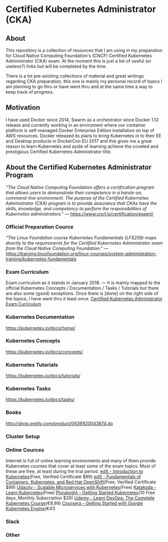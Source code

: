 # Certified Kubernetes Administrator (CKA)

## About

This repository is a collection of resources that I am using in my preparation for Cloud Native Computing Foundation's (CNCF) Certified Kubernetes Administrator (CKA) exam. At the moment this is just a list of useful (or useless?) links but will be completed by the time.

There is a lot pre-existing collections of material and great writings regarding CKA preparation, this one is mainly my personal record of topics I am planning to go thru or have went thru and at the same time a way to keep track of progress.

## Motivation

I have used Docker since 2014, Swarm as a orchestrator since Docker 1.12 release and currently working in an enviroment where our container platform is self-managed Docker Enterprise Edition installation on top of AWS  resources. Docker released its plans to bring Kubernetes in to their EE and Desktop products in DockerCon EU 2017 and this gives me a great reason to learn Kubernetes and aside of learning achieve the coveted and prestigious Certified Kubernetes Administrator title.

## About the Certified Kubernetes Administrator Program

_"The Cloud Native Computing Foundation offers a certification program that allows users to demonstrate their competence in a hands-on, command-line environment. The purpose of the Certified Kubernetes Administrator (CKA) program is to provide assurance that CKAs have the skills, knowledge, and competency to perform the responsibilities of Kubernetes administrators."_ — https://www.cncf.io/certification/expert/

### Official Preparation Cource

_"The Linux Foundation course Kubernetes Fundamentals (LFS258) maps directly to the requirements for the Certified Kubernetes Administrator exam from the Cloud Native Computing Foundation."_ — https://training.linuxfoundation.org/linux-courses/system-administration-training/kubernetes-fundamentals

### Exam Curriculum
Exam curriculum as it stands in January 2018. — It is mainly mapped to the official Kubernetes Concepts / Documentation / Tasks / Tutorials but there are also some (good) exceptions. Once there is \[done\] on the right side of the topice, I have went thru it least once.
[Certified Kubernetes Administrator Exam Curriculum](https://github.com/nikovirtala/Certified-Kubernetes-Administrator-CKA/blob/master/Curriculum.md)

### Kubernetes Documentation
https://kubernetes.io/docs/home/

### Kubernetes Concepts
https://kubernetes.io/docs/concepts/

### Kubernetes Tutorials
https://kubernetes.io/docs/tutorials/

### Kubernetes Tasks
https://kubernetes.io/docs/tasks/

### Books
http://shop.oreilly.com/product/0636920043874.do

### Cluster Setup
[](https://github.com/kelseyhightower/kubernetes-the-hard-way)
[](https://github.com/linuxkit/kubernetes)

### Online Cources
Internet is full of online learning environments and many of them provide Kubernetes courses that cover  at least some of the exam topics. Most of these are free, at least during the trial period.
[edX - Introduction to Kubernetes](https://www.edx.org/course/introduction-kubernetes-linuxfoundationx-lfs158x)\(Free, Verified Certificate $99\)
[edX - Fundamentals of Containers, Kubernetes, and Red Hat OpenShift](https://www.edx.org/course/fundamentals-containers-kubernetes-red-hat-do081x)\(Free, Verified Certificate $99\)
[Udacity - Scalable Microservices with Kubernetes](https://eu.udacity.com/course/scalable-microservices-with-kubernetes--ud615)\(Free\)
[Katakoda - Learn Kubernetes](https://www.katacoda.com/courses/kubernetes)\(Free\)
[Pluralsight - Getting Started Kubernetes](https://www.pluralsight.com/courses/getting-started-kubernetes)\(10 Free days, Monthly Subscription $29\)
[Udemy - Learn DevOps: The Complete Kubernetes Course](https://www.udemy.com/learn-devops-the-complete-kubernetes-course)\(€9,99\)
[Coursera - Getting Started with Google Kubernetes Engine](https://www.coursera.org/learn/google-kubernetes-engine)\(€41\)


### Slack
[](http://slack.k8s.io/)
[](https://kubernauts-slack-join.herokuapp.com/)

### Other
[](http://kubernetesbyexample.com/)
[](https://github.com/aws-samples/aws-workshop-for-kubernetes)
[](https://www.datadoghq.com/blog/monitoring-kubernetes-era/)
